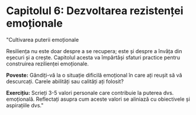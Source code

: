 # Capitolul 6: Dezvoltarea rezistenței emoționale

"Cultivarea puterii emoționale

Resiliența nu este doar despre a se recupera; este și despre a învăța din eşecuri și a crește. Capitolul acesta va împărtăși sfaturi practice pentru construirea rezilienței emoționale.

**Poveste:** Gândiți-vă la o situație dificilă emoțional în care ați reușit să vă descurcați. Carele abilități sau calități ați folosit?

**Exercițiu:** Scrieți 3-5 valori personale care contribuie la puterea dvs. emoțională. Reflectați asupra cum aceste valori se aliniază cu obiectivele și aspirațiile dvs."